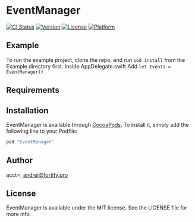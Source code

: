# EventManager

[![CI Status](http://img.shields.io/travis/acct<blob>=<NULL>/EventManager.svg?style=flat)](https://travis-ci.org/acct<blob>=<NULL>/EventManager)
[![Version](https://img.shields.io/cocoapods/v/EventManager.svg?style=flat)](http://cocoapods.org/pods/EventManager)
[![License](https://img.shields.io/cocoapods/l/EventManager.svg?style=flat)](http://cocoapods.org/pods/EventManager)
[![Platform](https://img.shields.io/cocoapods/p/EventManager.svg?style=flat)](http://cocoapods.org/pods/EventManager)

## Example

To run the example project, clone the repo, and run `pod install` from the Example directory first.
Inside AppDelegate.swift
Add `let Events = EventManager()`

## Requirements

## Installation

EventManager is available through [CocoaPods](http://cocoapods.org). To install
it, simply add the following line to your Podfile:

```ruby
pod "EventManager"
```

## Author

acct<blob>=<NULL>, andrei@fortify.pro

## License

EventManager is available under the MIT license. See the LICENSE file for more info.
